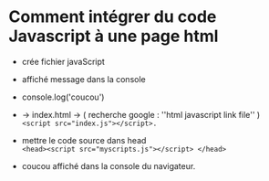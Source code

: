 # Comment intégrer du code Javascript à une page html 

+ crée fichier javaScript 
+ affiché message dans la console 
+ console.log('coucou')

+  -> index.html -> ( recherche google : ''html javascript link file'' )  
`<script src="index.js"></script>.`

+ mettre le code source dans head<br/>
`<head><script src="myscripts.js"></script> </head>`

+ coucou affiché dans la console du navigateur.

